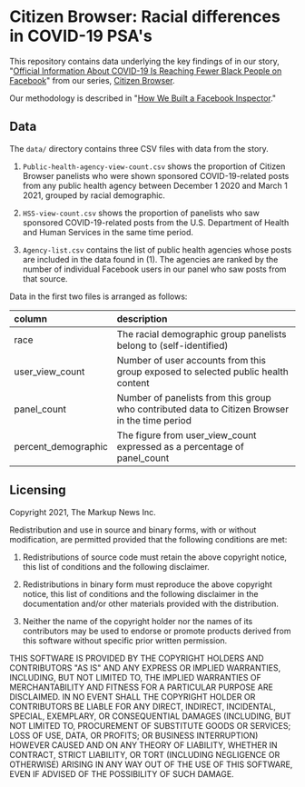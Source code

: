 # Citizen Browser: Racial differences in COVID-19 PSA's

This repository contains data underlying the key findings of in our story, "[Official Information About COVID-19 Is Reaching Fewer Black People on Facebook](https://themarkup.org/citizen-browser/2021/03/04/official-information-about-covid-19-is-reaching-fewer-black-people-on-facebook)" from our series, [Citizen Browser](https://themarkup.org/citizen-browser/).

Our methodology is described in "[How We Built a Facebook Inspector](https://themarkup.org/citizen-browser/2021/01/05/how-we-built-a-facebook-inspector)."

## Data
The `data/` directory contains three CSV files with data from the story.

1. `Public-health-agency-view-count.csv` shows the proportion of Citizen Browser panelists who were shown sponsored COVID-19-related posts from any public health agency between December 1 2020 and March 1 2021, grouped by racial demographic. 

2. `HSS-view-count.csv` shows the proportion of panelists who saw sponsored COVID-19-related posts from the U.S. Department of Health and Human Services in the same time period.

3. `Agency-list.csv` contains the list of public health agencies whose posts are included in the data found in (1). The agencies are ranked by the number of individual Facebook users in our panel who saw posts from that source.

 Data in the first two files is arranged as follows:

| column              | description                                                                                     |
|:--------------------|:-----------------------------------------------------------------------------------------------|
| race                | The racial demographic group panelists belong to (self-identified)                             |
| user_view_count     | Number of user accounts from this group exposed to selected public health content              |
| panel_count         | Number of panelists from this group who contributed data to Citizen Browser in the time period |
| percent_demographic | The figure from user_view_count expressed as a percentage of panel_count                       |

## Licensing
Copyright 2021, The Markup News Inc.

Redistribution and use in source and binary forms, with or without modification, are permitted provided that the following conditions are met:

1. Redistributions of source code must retain the above copyright notice, this list of conditions and the following disclaimer.

2. Redistributions in binary form must reproduce the above copyright notice, this list of conditions and the following disclaimer in the documentation and/or other materials provided with the distribution.

3. Neither the name of the copyright holder nor the names of its contributors may be used to endorse or promote products derived from this software without specific prior written permission.

THIS SOFTWARE IS PROVIDED BY THE COPYRIGHT HOLDERS AND CONTRIBUTORS "AS IS" AND ANY EXPRESS OR IMPLIED WARRANTIES, INCLUDING, BUT NOT LIMITED TO, THE IMPLIED WARRANTIES OF MERCHANTABILITY AND FITNESS FOR A PARTICULAR PURPOSE ARE DISCLAIMED. IN NO EVENT SHALL THE COPYRIGHT HOLDER OR CONTRIBUTORS BE LIABLE FOR ANY DIRECT, INDIRECT, INCIDENTAL, SPECIAL, EXEMPLARY, OR CONSEQUENTIAL DAMAGES (INCLUDING, BUT NOT LIMITED TO, PROCUREMENT OF SUBSTITUTE GOODS OR SERVICES; LOSS OF USE, DATA, OR PROFITS; OR BUSINESS INTERRUPTION) HOWEVER CAUSED AND ON ANY THEORY OF LIABILITY, WHETHER IN CONTRACT, STRICT LIABILITY, OR TORT (INCLUDING NEGLIGENCE OR OTHERWISE) ARISING IN ANY WAY OUT OF THE USE OF THIS SOFTWARE, EVEN IF ADVISED OF THE POSSIBILITY OF SUCH DAMAGE.
